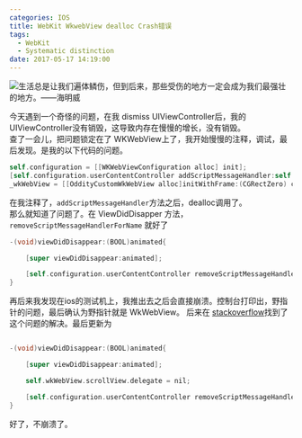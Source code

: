 ```yaml
---
categories: IOS
title: WebKit WkwebView dealloc Crash错误
tags:
  - WebKit
  - Systematic distinction
date: 2017-05-17 14:19:00
---
```


![](/publicFiles/images/stock-photo/stock-photo-212206847.jpg "生活总是让我们遍体鳞伤，但到后来，那些受伤的地方一定会成为我们最强壮的地方。——海明威")

<!-- more -->


今天遇到一个奇怪的问题，在我 dismiss UIViewController后，我的UIViewController没有销毁，这导致内存在慢慢的增长，没有销毁。         
查了一会儿，把问题锁定在了 WKWebView上了，我开始慢慢的注释，调试，最后发现。是我的以下代码的问题。

````objectivec
self.configuration = [[WKWebViewConfiguration alloc] init];
[self.configuration.userContentController addScriptMessageHandler:self name: OddityWkWebViewConfiguration];
_wkWebView = [[OddityCustomWkWebView alloc]initWithFrame:(CGRectZero) configuration:self.configuration];
````       

在我注释了，`addScriptMessageHandler`方法之后，dealloc调用了。        
那么就知道了问题了。在 ViewDidDisapper 方法，`removeScriptMessageHandlerForName` 就好了

````objectivec
-(void)viewDidDisappear:(BOOL)animated{

    [super viewDidDisappear:animated];

    [self.configuration.userContentController removeScriptMessageHandlerForName: OddityWkWebViewConfiguration];
}
````

再后来我发现在ios的测试机上，我推出去之后会直接崩溃。控制台打印出，野指针的问题，最后确认为野指针就是 WkWebView。
后来在 [stackoverflow](http://stackoverflow.com/questions/35529080/wkwebview-crashes-on-deinit)找到了这个问题的解决。最后更新为

````objectivec

-(void)viewDidDisappear:(BOOL)animated{

    [super viewDidDisappear:animated];

    self.wkWebView.scrollView.delegate = nil;

    [self.configuration.userContentController removeScriptMessageHandlerForName: OddityWkWebViewConfiguration];
}
````


好了，不崩溃了。
